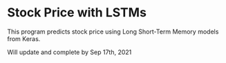# Stock Price with LSTMs
This program predicts stock price using Long Short-Term Memory models from Keras.

Will update and complete by Sep 17th, 2021


